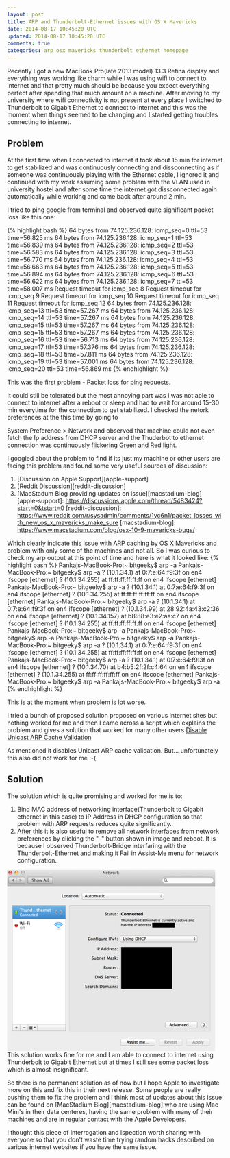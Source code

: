 ```yaml
---
layout: post
title: ARP and Thunderbolt-Ethernet issues with OS X Mavericks
date: 2014-08-17 10:45:20 UTC
updated: 2014-08-17 10:45:20 UTC
comments: true
categories: arp osx mavericks thunderbolt ethernet homepage
---
```


Recently I got a new MacBook Pro(late 2013 model) 13.3 Retina display and everything was working like charm while I was using wifi to connect to internet and that pretty much should be because you expect everything perfect after spending that much amount on a machine.
After moving to my university where wifi connectivity is not present at every place I switched to Thunderbolt to Gigabit Ethernet to connect to internet and this was the moment when things seemed to be changing and I started getting troubles connecting to internet.

Problem
-------
At the first time when I connected to internet it took about 15 min for internet to get stabilized and was continuously connecting and dissconnecting as if someone was continuously playing with the Ethernet cable, I ignored it and continued with my work assuming some problem with the VLAN used in university hostel and after some time the internet got dissconnected again automatically while working and came back after around 2 min.

I tried to ping google from terminal and observed quite significant packet loss like this one:

{% highlight bash %}
64 bytes from 74.125.236.128: icmp_seq=0 ttl=53 time=56.825 ms
64 bytes from 74.125.236.128: icmp_seq=1 ttl=53 time=56.839 ms
64 bytes from 74.125.236.128: icmp_seq=2 ttl=53 time=56.583 ms
64 bytes from 74.125.236.128: icmp_seq=3 ttl=53 time=56.770 ms
64 bytes from 74.125.236.128: icmp_seq=4 ttl=53 time=56.663 ms
64 bytes from 74.125.236.128: icmp_seq=5 ttl=53 time=56.894 ms
64 bytes from 74.125.236.128: icmp_seq=6 ttl=53 time=56.622 ms
64 bytes from 74.125.236.128: icmp_seq=7 ttl=53 time=58.007 ms
Request timeout for icmp_seq 8
Request timeout for icmp_seq 9
Request timeout for icmp_seq 10
Request timeout for icmp_seq 11
Request timeout for icmp_seq 12
64 bytes from 74.125.236.128: icmp_seq=13 ttl=53 time=57.267 ms
64 bytes from 74.125.236.128: icmp_seq=14 ttl=53 time=57.267 ms
64 bytes from 74.125.236.128: icmp_seq=15 ttl=53 time=57.267 ms
64 bytes from 74.125.236.128: icmp_seq=15 ttl=53 time=57.267 ms
64 bytes from 74.125.236.128: icmp_seq=16 ttl=53 time=56.713 ms
64 bytes from 74.125.236.128: icmp_seq=17 ttl=53 time=57.376 ms
64 bytes from 74.125.236.128: icmp_seq=18 ttl=53 time=57.811 ms
64 bytes from 74.125.236.128: icmp_seq=19 ttl=53 time=57.001 ms
64 bytes from 74.125.236.128: icmp_seq=20 ttl=53 time=56.869 ms
{% endhighlight %}

This was the first problem - Packet loss for ping requests. 

It could still be tolerated but the most annoying part was I was not able to connect to internet after a reboot or sleep and had to wait for around 15-30 min everytime for the connection to get stabilized.
I checked the netork preferences at the this time by going to 

System Preference > Network and observed that machine could not even fetch the Ip address from DHCP server and the Thuderbot to ethernet connection was continuously flickering Green and Red light.

I googled about the problem to find if its just my machine or other users are facing this problem and found some very useful sources of discussion:

1. [Discussion on Apple Support][apple-support]
2. [Reddit Discussion][reddit-discussion]
3. [MacStadum Blog providing updates on issue][macstadium-blog]
[apple-support]: https://discussions.apple.com/thread/5483424?start=0&tstart=0
[reddit-discussion]: https://www.reddit.com/r/sysadmin/comments/1yc6n1/packet_losses_with_new_os_x_mavericks_make_sure
[macstadium-blog]: https://www.macstadium.com/blog/osx-10-9-mavericks-bugs/

Which clearly indicate this issue with ARP caching by OS X Mavericks and problem with only some of the machines and not all.
So I was curious to check my arp output at this point of time and here is what it looked like:
{% highlight bash %}
Pankajs-MacBook-Pro:~ bitgeeky$ arp -a
Pankajs-MacBook-Pro:~ bitgeeky$ arp -a
? (10.1.34.1) at 0:7:e:64:f9:3f on en4 ifscope [ethernet]
? (10.1.34.255) at ff:ff:ff:ff:ff:ff on en4 ifscope [ethernet]
Pankajs-MacBook-Pro:~ bitgeeky$ arp -a
? (10.1.34.1) at 0:7:e:64:f9:3f on en4 ifscope [ethernet]
? (10.1.34.255) at ff:ff:ff:ff:ff:ff on en4 ifscope [ethernet]
Pankajs-MacBook-Pro:~ bitgeeky$ arp -a
? (10.1.34.1) at 0:7:e:64:f9:3f on en4 ifscope [ethernet]
? (10.1.34.99) at 28:92:4a:43:c2:36 on en4 ifscope [ethernet]
? (10.1.34.157) at b8:88:e3:e2:aa:c7 on en4 ifscope [ethernet]
? (10.1.34.255) at ff:ff:ff:ff:ff:ff on en4 ifscope [ethernet]
Pankajs-MacBook-Pro:~ bitgeeky$ arp -a
Pankajs-MacBook-Pro:~ bitgeeky$ arp -a
Pankajs-MacBook-Pro:~ bitgeeky$ arp -a
Pankajs-MacBook-Pro:~ bitgeeky$ arp -a
? (10.1.34.1) at 0:7:e:64:f9:3f on en4 ifscope [ethernet]
? (10.1.34.255) at ff:ff:ff:ff:ff:ff on en4 ifscope [ethernet]
Pankajs-MacBook-Pro:~ bitgeeky$ arp -a
? (10.1.34.1) at 0:7:e:64:f9:3f on en4 ifscope [ethernet]
? (10.1.34.70) at b4:b5:2f:2f:c4:64 on en4 ifscope [ethernet]
? (10.1.34.255) at ff:ff:ff:ff:ff:ff on en4 ifscope [ethernet]
Pankajs-MacBook-Pro:~ bitgeeky$ arp -a
Pankajs-MacBook-Pro:~ bitgeeky$ arp -a
{% endhighlight %}

This is at the moment when problem is lot worse.

I tried a bunch of proposed solution proposed on various internet sites but nothing worked for me and then I came across a script which explains the problem and gives a solution that worked for many other users [Disable Unicast ARP Cache Validation][script]

[script]: https://github.com/MacMiniVault/Mac-Scripts/blob/master/unicastarp/unicastarp-README.md

As mentioned it disables Unicast ARP cache validation. But... unfortunately this also did not work for me :-(

Solution
--------
The solution which is quite promising and worked for me is to:

1. Bind MAC address of networking interface(Thunderbolt to Gigabit ethernet in this case) to IP Address in DHCP configuration so that problem with ARP requests reduces quite significantly.
2. After this it is also useful to remove all network interfaces from network preferences by clicking the "-" button shown in image and reboot. It is because I observed Thunderbolt-Bridge interfaring with the Thunderbolt-Ethernet and making it Fail in Assist-Me menu for network configuration.

<img src="/public/images/network.png" alt="Network Preferences OS X Mavericks" style="float:left; margin-right:15px;" />

This solution works fine for me and I am able to connect to internet using Thunderbolt to Gigabit Ethernet but at times I still see some packet loss which is almost insignificant.

So there is no permanent solution as of now but I hope Apple to investigate more on this and fix this in their next release. Some people are really pushing them to fix the problem and I think most of updates about this issue can be found on [MacStadium Blog][macstadium-blog] who are using Mac Mini's in their data centeres, having the same problem with many of their machines and are in regular contact with the Apple Developers.

I thought this piece of interrogation and ispection worth sharing with everyone so that you don't waste time trying random hacks described on various internet websites if you have the same issue.
